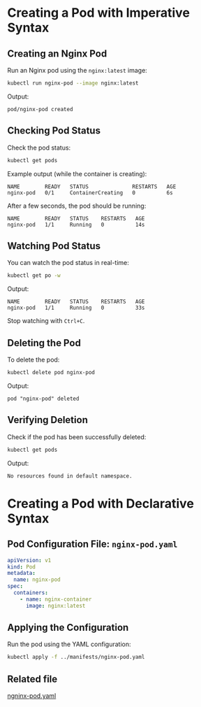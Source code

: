 # Creating a Pod with Imperative Syntax

## Creating an Nginx Pod

Run an Nginx pod using the `nginx:latest` image:

```bash
kubectl run nginx-pod --image nginx:latest
```

Output:

```
pod/nginx-pod created
```

## Checking Pod Status

Check the pod status:

```bash
kubectl get pods
```

Example output (while the container is creating):

```
NAME        READY   STATUS              RESTARTS   AGE
nginx-pod   0/1     ContainerCreating   0          6s
```

After a few seconds, the pod should be running:

```
NAME        READY   STATUS    RESTARTS   AGE
nginx-pod   1/1     Running   0          14s
```

## Watching Pod Status

You can watch the pod status in real-time:

```bash
kubectl get po -w
```

Output:

```
NAME        READY   STATUS    RESTARTS   AGE
nginx-pod   1/1     Running   0          33s
```

Stop watching with `Ctrl+C`.

## Deleting the Pod

To delete the pod:

```bash
kubectl delete pod nginx-pod
```

Output:

```
pod "nginx-pod" deleted
```

## Verifying Deletion

Check if the pod has been successfully deleted:

```bash
kubectl get pods
```

Output:

```
No resources found in default namespace.
```

# Creating a Pod with Declarative Syntax

## Pod Configuration File: `nginx-pod.yaml`

```yaml
apiVersion: v1
kind: Pod
metadata:
  name: nginx-pod
spec:
  containers:
    - name: nginx-container
      image: nginx:latest
```

## Applying the Configuration

Run the pod using the YAML configuration:

```bash
kubectl apply -f ../manifests/nginx-pod.yaml
```

## Related file
[ngninx-pod.yaml](../manifests/nginx-pod.yaml)
